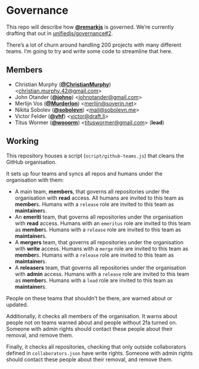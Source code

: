 # Governance

This repo will describe how [**@remarkjs**](https://github.com/remarkjs) is
governed.
We’re currently drafting that out in [unifiedjs/governance#2](https://github.com/unifiedjs/governance/issues/2).

There’s a lot of churn around handling 200 projects with many different teams.
I’m going to try and write some code to streamline that here.

<!-- members-remark start -->

## Members

*   Christian Murphy
    ([**@ChristianMurphy**](https://github.com/ChristianMurphy))
    &lt;[christian.murphy.42@gmail.com](mailto:christian.murphy.42@gmail.com)>
*   John Otander
    ([**@johno**](https://github.com/johno))
    &lt;[johnotander@gmail.com](mailto:johnotander@gmail.com)>
*   Merlijn Vos
    ([**@Murderlon**](https://github.com/Murderlon))
    &lt;[merlijn@soverin.net](mailto:merlijn@soverin.net)>
*   Nikita Sobolev
    ([**@sobolevn**](https://github.com/sobolevn))
    &lt;[mail@sobolevn.me](mailto:mail@sobolevn.me)>
*   Victor Felder
    ([**@vhf**](https://github.com/vhf))
    &lt;[victor@draft.li](mailto:victor@draft.li)>
*   Titus Wormer
    ([**@wooorm**](https://github.com/wooorm))
    &lt;[tituswormer@gmail.com](mailto:tituswormer@gmail.com)>
    (**lead**)

<!-- members-remark end -->

## Working

This repository houses a script (`script/github-teams.js`) that cleans the
GitHub organisation.

It sets up four teams and syncs all repos and humans under the organisation
with them:

*   A main team, **members**, that governs all repositories under the
    organisation with **read** access.
    All humans are invited to this team as **member**s.
    Humans with a `release` role are invited to this team as **maintainer**s.
*   An **emeriti** team, that governs all repositories under the organisation
    with **read** access.
    Humans with an `emeritus` role are invited to this team as **member**s.
    Humans with a `release` role are invited to this team as **maintainer**s.
*   A **mergers** team, that governs all repositories under the organisation
    with **write** access.
    Humans with a `merge` role are invited to this team as **member**s.
    Humans with a `release` role are invited to this team as **maintainer**s.
*   A **releasers** team, that governs all repositories under the organisation
    with **admin** access.
    Humans with a `release` role are invited to this team as **member**s.
    Humans with a `lead` role are invited to this team as **maintainer**s.

People on these teams that shouldn’t be there, are warned about or updated.

Additionally, it checks all members of the organisation.
It warns about people not on teams warned about and people without 2fa turned
on.
Someone with admin rights should contact these people about their removal, and
remove them.

Finally, it checks all repositories, checking that only outside collaborators
defined in `collaborators.json` have write rights.
Someone with admin rights should contact these people about their removal, and
remove them.
